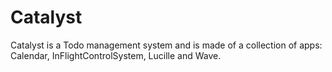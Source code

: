 # Catalyst



Catalyst is a Todo management system and is made of a collection of apps: Calendar, InFlightControlSystem, Lucille and Wave.



